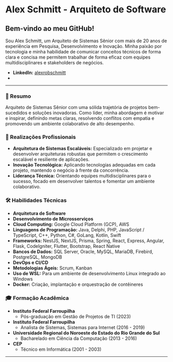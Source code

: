 # Alex Schmitt - Arquiteto de Software

## Bem-vindo ao meu GitHub!

Sou Alex Schmitt, um Arquiteto de Sistemas Sênior com mais de 20 anos de experiência em Pesquisa, Desenvolvimento e Inovação. Minha paixão por tecnologia e minha habilidade de comunicar conceitos técnicos de forma clara e concisa me permitem trabalhar de forma eficaz com equipes multidisciplinares e stakeholders de negócios. 

- **LinkedIn:** [alexrobschmitt](https://www.linkedin.com/in/alexrobschmitt)
- 
---

### 🌟 Resumo

Arquiteto de Sistemas Sênior com uma sólida trajetória de projetos bem-sucedidos e soluções inovadoras. Como líder, minha abordagem é motivar e inspirar, definindo metas claras, resolvendo conflitos com empatia e promovendo um ambiente colaborativo de alto desempenho.

### 💼 Realizações Profissionais

- **Arquitetura de Sistemas Escaláveis:** Especializado em projetar e desenvolver arquiteturas robustas que permitem o crescimento escalável e resiliente de aplicações.
- **Inovação Tecnológica:** Aplicando tecnologias adequadas em cada projeto, mantendo o negócio à frente da concorrência.
- **Liderança Técnica:** Orientando equipes multidisciplinares para o sucesso, focado em desenvolver talentos e fomentar um ambiente colaborativo.

### 🛠️ Habilidades Técnicas

- **Arquitetura de Software**
- **Desenvolvimento de Microsserviços**
- **Cloud Computing:** Google Cloud Platform (GCP), AWS
- **Linguagens de Programação:** Java, Delphi, PHP, JavaScript / TypeScript, C++, Python, C#, GoLang, Kotlin, Swift
- **Frameworks:** NestJS, NextJS, Prisma, Spring, React, Express, Angular, Flask, CodeIgniter, Flutter, Bootstrap, React Native
- **Bancos de Dados:** SQL Server, Oracle, MySQL, MariaDB, Firebird, PostgreSQL, MongoDB
- **DevOps e CI/CD**
- **Metodologias Ágeis:** Scrum, Kanban
- **Uso de WSL:** Para um ambiente de desenvolvimento Linux integrado ao Windows
- **Docker:** Criação, implantação e orquestração de contêineres

### 🎓 Formação Acadêmica

- **Instituto Federal Farroupilha**
  - Pós-graduação em Gestão de Projetos de TI (2023)
- **Instituto Federal Farroupilha**
  - Analista de Sistemas, Sistemas para Internet (2016 - 2019)
- **Universidade Regional do Noroeste do Estado do Rio Grande do Sul**
  - Bacharelado em Ciência da Computação (2013 - 2016)
- **CEP**
  - Técnico em Informática (2001 - 2003)

---

